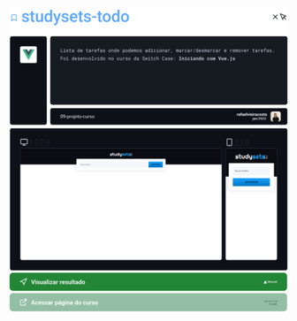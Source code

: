 [![readme](/readme.svg)](https://github.com/rafaelvieiracosta/studysets-todo)
[![link resultado](https://raw.githubusercontent.com/rafaelvieiracosta/rafaelvieiracosta/805e953478bc41fc6db5040c72efd99f81e0da66/components/acessar-resultado.svg)](https://studysets-todo.vercel.app/)
[![link curso](/acessar-curso.svg)](https://www.youtube.com/playlist?list=PLp7Agl_Dsq-xkB8iOTb3yTrfYpH6rDQL8)
